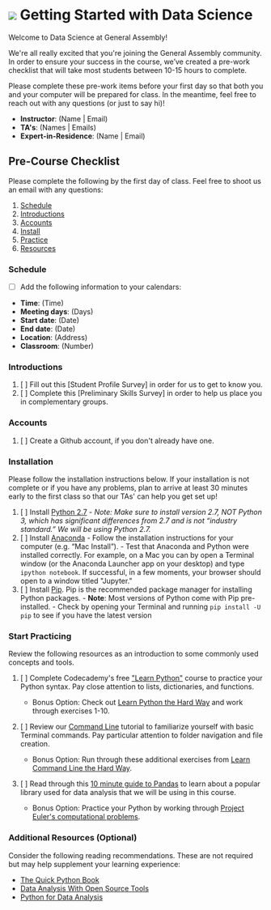 # ![](https://ga-dash.s3.amazonaws.com/production/assets/logo-9f88ae6c9c3871690e33280fcf557f33.png) Getting Started with Data Science

Welcome to Data Science at General Assembly!

We're all really excited that you're joining the General Assembly community. In order to ensure your success in the course, we’ve created a pre-work checklist that will take most students between 10-15 hours to complete. 

Please complete these pre-work items before your first day so that both you and your computer will be prepared for class. In the meantime, feel free to reach out with any questions (or just to say hi)!
* __Instructor__: (Name | Email)
* __TA's__: (Names | Emails)
* __Expert-in-Residence__: (Name | Email)

## Pre-Course Checklist
Please complete the following by the first day of class. Feel free to shoot us an email with any questions:

1. [Schedule](#schedule) 
2. [Introductions](#intro)
3. [Accounts](#account)
4. [Install](#install)
5. [Practice](#practice)
6. [Resources](#resources)

<a name="schedule"></a>
### Schedule
- [ ] Add the following information to your calendars:
* **Time**: (Time)
* **Meeting days**: (Days)
* **Start date**: (Date)
* **End date**: (Date)
* **Location**: (Address)
* **Classroom**: (Number)

<a name="intro"></a>
### Introductions
1. [ ] Fill out this [Student Profile Survey] in order for us to get to know you.
2. [ ] Complete this [Preliminary Skills Survey] in order to help us place you in complementary groups.

<a name="account"></a>
### Accounts
1. [ ] Create a Github account, if you don't already have one.

<a name="install"></a>
### Installation
Please follow the installation instructions below. If your installation is not complete or if you have any problems, plan to arrive at least 30 minutes early to the first class so that our TAs' can help you get set up!

1. [ ] Install [Python 2.7](https://www.python.org/downloads/)
        - *Note: Make sure to install version 2.7, NOT Python 3, which has significant differences from 2.7 and is not “industry standard.” We will be using Python 2.7.*
2. [ ] Install [Anaconda](https://www.continuum.io/downloads)
        - Follow the installation instructions for your computer (e.g. “Mac Install”). 
        - Test that Anaconda and Python were installed correctly. For example, on a Mac you can by open a Terminal window (or the Anaconda Launcher app on your desktop) and type `ipython notebook`. If successful, in a few moments, your browser should open to a window titled "Jupyter."
3. [ ] Install [Pip](http://pip.readthedocs.org/en/stable/installing/). Pip is the recommended package manager for installing Python packages.
        - **Note**: Most versions of Python come with Pip pre-installed.
        - Check by opening your Terminal and running `pip install -U pip` to see if you have the latest version

<a name="practice"></a>
### Start Practicing
Review the following resources as an introduction to some commonly used concepts and tools.

1. [ ] Complete Codecademy's free ["Learn Python"](https://www.codecademy.com/learn/python) course to practice your Python syntax. Pay close attention to lists, dictionaries, and functions.
    - Bonus Option: Check out [Learn Python the Hard  Way](http://learnpythonthehardway.org/book/) and work through exercises 1-10.

2. [ ] Review our [Command Line](http://generalassembly.github.io/prework/cl/#/) tutorial to familiarize yourself with basic Terminal commands. Pay particular attention to folder navigation and file creation.
    - Bonus Option: Run through these additional exercises from [Learn Command Line the Hard Way](http://cli.learncodethehardway.org/book/).

3. [ ] Read through this [10 minute guide to Pandas](http://pandas.pydata.org/pandas-docs/stable/10min.html) to learn about a popular library used for data analysis that we will be using in this course.
    - Bonus Option: Practice your Python by working through [Project Euler's computational problems](https://projecteuler.net).

<a name="resources"></a>
### Additional Resources (Optional)
Consider the following reading recommendations. These are not required but may help supplement your learning experience:

  * [The Quick Python Book](http://www.amazon.com/Quick-Python-Book-Second-Edition/dp/193518220X)
  * [Data Analysis With Open Source Tools](http://www.amazon.com/Data-Analysis-Open-Source-Tools/dp/0596802358)
  * [Python for Data Analysis](http://www.amazon.com/Python-Data-Analysis-Wrangling-IPython/dp/1449319793)

